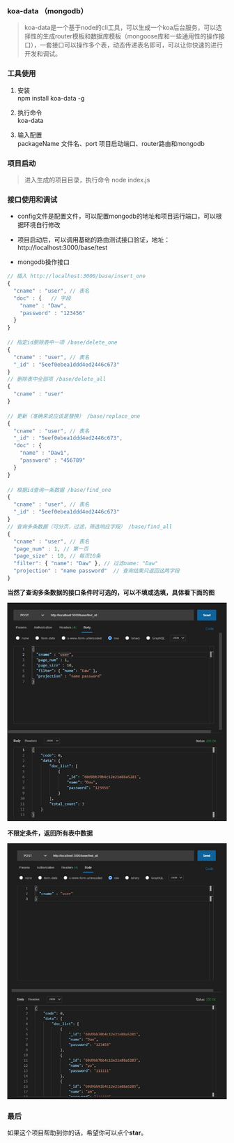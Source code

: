 ### koa-data （mongodb）

> koa-data是一个基于node的cli工具，可以生成一个koa后台服务，可以选择性的生成router模板和数据库模板（mongoose库和一些通用性的操作接口），一套接口可以操作多个表，动态传递表名即可，可以让你快速的进行开发和调试。

### 工具使用

1. 安装  
  npm install koa-data -g

2. 执行命令  
  koa-data

3. 输入配置  
  packageName 文件名、port 项目启动端口、router路由和mongodb


### 项目启动

> 进入生成的项目目录，执行命令 node index.js

### 接口使用和调试


- config文件是配置文件，可以配置mongodb的地址和项目运行端口，可以根据环境自行修改

- 项目启动后，可以调用基础的路由测试接口验证，地址：http://localhost:3000/base/test

- mongodb操作接口

```js
// 插入 http://localhost:3000/base/insert_one
{
  "cname" : "user", // 表名
  "doc" : {   // 字段
    "name" : "Daw",
    "password" : "123456"
  }
}

// 指定id删除表中一项 /base/delete_one
{
  "cname" : "user", // 表名
  "_id" : "5eef0ebea1ddd4ed2446c673"
}
// 删除表中全部项 /base/delete_all
{
  "cname" : "user"
}

// 更新（准确来说应该是替换） /base/replace_one
{
  "cname" : "user", // 表名
  "_id" : "5eef0ebea1ddd4ed2446c673",
  "doc" : {
    "name" : "Daw1",
    "password" : "456789"
  }
}

// 根据id查询一条数据 /base/find_one
{
  "cname" : "user", // 表名
  "_id" : "5eef0ebea1ddd4ed2446c673"
}
// 查询多条数据（可分页，过滤，筛选响应字段） /base/find_all
{
  "cname" : "user", // 表名
  "page_num" : 1, // 第一页
  "page_size" : 10, // 每页10条
  "filter": { "name": "Daw" }, // 过滤name: "Daw"
  "projection" : "name password"  // 查询结果只返回这两字段
}
```
**当然了查询多条数据的接口条件时可选的，可以不填或选填，具体看下面的图**

<img src="./static/find_all_01.jpg">

**不限定条件，返回所有表中数据**

<img src="./static/find_all_02.jpg">


### **最后**

如果这个项目帮助到你的话，希望你可以点个**star**。